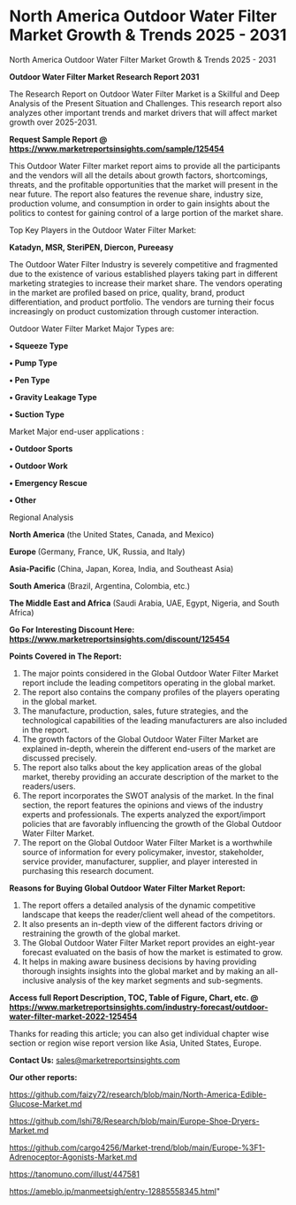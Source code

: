 # North America Outdoor Water Filter Market Growth & Trends 2025 - 2031
North America Outdoor Water Filter Market Growth & Trends 2025 - 2031

<strong>Outdoor Water Filter Market Research Report 2031</strong>

The Research Report on Outdoor Water Filter Market is a Skillful and Deep Analysis of the Present Situation and Challenges. This research report also analyzes other important trends and market drivers that will affect market growth over 2025-2031.

<strong>Request Sample Report @ <a href=https://www.marketreportsinsights.com/sample/125454>https://www.marketreportsinsights.com/sample/125454</a></strong>

This Outdoor Water Filter market report aims to provide all the participants and the vendors will all the details about growth factors, shortcomings, threats, and the profitable opportunities that the market will present in the near future. The report also features the revenue share, industry size, production volume, and consumption in order to gain insights about the politics to contest for gaining control of a large portion of the market share.

Top Key Players in the Outdoor Water Filter Market:

<strong>Katadyn, MSR, SteriPEN, Diercon, Pureeasy</strong>

The Outdoor Water Filter Industry is severely competitive and fragmented due to the existence of various established players taking part in different marketing strategies to increase their market share. The vendors operating in the market are profiled based on price, quality, brand, product differentiation, and product portfolio. The vendors are turning their focus increasingly on product customization through customer interaction.

Outdoor Water Filter Market Major Types are:

<strong>• Squeeze Type

• Pump Type

• Pen Type

• Gravity Leakage Type

• Suction Type</strong>

Market Major end-user applications :

<strong>• Outdoor Sports

• Outdoor Work

• Emergency Rescue

• Other</strong>

Regional Analysis

</u><strong><b>North America</b></strong> (the United States, Canada, and Mexico)

<strong><b>Europe </b></strong>(Germany, France, UK, Russia, and Italy)

<strong><b>Asia-Pacific</b></strong> (China, Japan, Korea, India, and Southeast Asia)

<strong><b>South America</b></strong> (Brazil, Argentina, Colombia, etc.)

<strong><b>The Middle East and Africa</b></strong> (Saudi Arabia, UAE, Egypt, Nigeria, and South Africa)

<strong>Go For Interesting Discount Here: <a href=https://www.marketreportsinsights.com/discount/125454>https://www.marketreportsinsights.com/discount/125454</a></strong>

<strong>Points Covered in The Report:</strong>
<ol>
  <li>The major points considered in the Global Outdoor Water Filter Market report include the leading competitors operating in the global market.</li>
  <li>The report also contains the company profiles of the players operating in the global market.</li>
  <li>The manufacture, production, sales, future strategies, and the technological capabilities of the leading manufacturers are also included in the report.</li>
  <li>The growth factors of the Global Outdoor Water Filter Market are explained in-depth, wherein the different end-users of the market are discussed precisely.</li>
  <li>The report also talks about the key application areas of the global market, thereby providing an accurate description of the market to the readers/users.</li>
  <li>The report incorporates the SWOT analysis of the market. In the final section, the report features the opinions and views of the industry experts and professionals. The experts analyzed the export/import policies that are favorably influencing the growth of the Global Outdoor Water Filter Market.</li>
  <li>The report on the Global Outdoor Water Filter Market is a worthwhile source of information for every policymaker, investor, stakeholder, service provider, manufacturer, supplier, and player interested in purchasing this research document.</li>
</ol>
<strong>Reasons for Buying Global Outdoor Water Filter Market Report:</strong>

<ol>
  <li>The report offers a detailed analysis of the dynamic competitive landscape that keeps the reader/client well ahead of the competitors.</li>
  <li>It also presents an in-depth view of the different factors driving or restraining the growth of the global market.</li>
  <li>The Global Outdoor Water Filter Market report provides an eight-year forecast evaluated on the basis of how the market is estimated to grow.</li>
  <li>It helps in making aware business decisions by having providing thorough insights insights into the global market and by making an all-inclusive analysis of the key market segments and sub-segments.</li>
</ol>
<strong>Access full Report Description, TOC, Table of Figure, Chart, etc. @ <a href=https://www.marketreportsinsights.com/industry-forecast/outdoor-water-filter-market-2022-125454>https://www.marketreportsinsights.com/industry-forecast/outdoor-water-filter-market-2022-125454</a></strong>


Thanks for reading this article; you can also get individual chapter wise section or region wise report version like Asia, United States, Europe.

<strong>Contact Us:</strong>
sales@marketreportsinsights.com

<strong>Our other reports:</strong>

<a href=https://github.com/faizy72/research/blob/main/North-America-Edible-Glucose-Market.md>https://github.com/faizy72/research/blob/main/North-America-Edible-Glucose-Market.md</a>

<a href=https://github.com/Ishi78/Research/blob/main/Europe-Shoe-Dryers-Market.md>https://github.com/Ishi78/Research/blob/main/Europe-Shoe-Dryers-Market.md</a>

<a href=https://github.com/cargo4256/Market-trend/blob/main/Europe-%3F1-Adrenoceptor-Agonists-Market.md>https://github.com/cargo4256/Market-trend/blob/main/Europe-%3F1-Adrenoceptor-Agonists-Market.md</a>

<a href=https://tanomuno.com/illust/447581>https://tanomuno.com/illust/447581</a>

<a href=https://ameblo.jp/manmeetsigh/entry-12885558345.html>https://ameblo.jp/manmeetsigh/entry-12885558345.html</a>"
